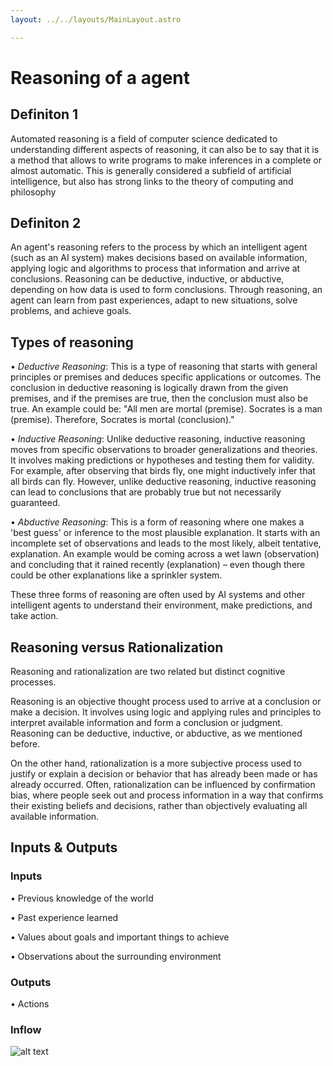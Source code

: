 ```yaml
---
layout: ../../layouts/MainLayout.astro

---
```

# Reasoning of a agent

## Definiton 1

Automated reasoning is a field of computer science dedicated to understanding different aspects of reasoning, it can also be
to say that it is a method that allows to write programs to make inferences in a complete or
almost automatic. This is generally considered a subfield of artificial intelligence, but also
has strong links to the theory of computing and philosophy


## Definiton 2

An agent's reasoning refers to the process by which an intelligent agent (such as an AI system) makes decisions based on available information, applying logic and algorithms to process that information and arrive at conclusions. Reasoning can be deductive, inductive, or abductive, depending on how data is used to form conclusions. Through reasoning, an agent can learn from past experiences, adapt to new situations, solve problems, and achieve goals.

## Types of reasoning

• *Deductive Reasoning*: This is a type of reasoning that starts with general principles or premises and deduces specific applications or outcomes. The conclusion in deductive reasoning is logically drawn from the given premises, and if the premises are true, then the conclusion must also be true. An example could be: "All men are mortal (premise). Socrates is a man (premise). Therefore, Socrates is mortal (conclusion)."

• *Inductive Reasoning*: Unlike deductive reasoning, inductive reasoning moves from specific observations to broader generalizations and theories. It involves making predictions or hypotheses and testing them for validity. For example, after observing that birds fly, one might inductively infer that all birds can fly. However, unlike deductive reasoning, inductive reasoning can lead to conclusions that are probably true but not necessarily guaranteed.

• *Abductive Reasoning*: This is a form of reasoning where one makes a 'best guess' or inference to the most plausible explanation. It starts with an incomplete set of observations and leads to the most likely, albeit tentative, explanation. An example would be coming across a wet lawn (observation) and concluding that it rained recently (explanation) – even though there could be other explanations like a sprinkler system. 

These three forms of reasoning are often used by AI systems and other intelligent agents to understand their environment, make predictions, and take action.

## Reasoning versus Rationalization

Reasoning and rationalization are two related but distinct cognitive processes.

Reasoning is an objective thought process used to arrive at a conclusion or make a decision. It involves using logic and applying rules and principles to interpret available information and form a conclusion or judgment. Reasoning can be deductive, inductive, or abductive, as we mentioned before.

On the other hand, rationalization is a more subjective process used to justify or explain a decision or behavior that has already been made or has already occurred. Often, rationalization can be influenced by confirmation bias, where people seek out and process information in a way that confirms their existing beliefs and decisions, rather than objectively evaluating all available information.

## Inputs & Outputs

### Inputs

• Previous knowledge of the world

• Past experience learned

• Values about goals and important things to achieve

• Observations about the surrounding environment

### Outputs
• Actions

### Inflow

![alt text](../../../public/flow-input.png "Flow input")
